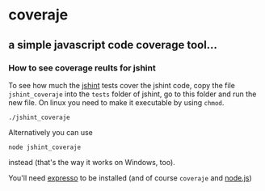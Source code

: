#  coveraje
## a simple javascript code coverage tool...

### How to see coverage reults for jshint

To see how much the [jshint](https://github.com/jshint/jshint) tests cover the jshint code, copy the file `jshint_coveraje` into the `tests` folder of jshint, go to this folder and run the new file.
On linux you need to make it executable by using `chmod`.

    ./jshint_coveraje

Alternatively you can use

    node jshint_coveraje

instead (that's the way it works on Windows, too).

You'll need [expresso](http://visionmedia.github.com/expresso/) to be installed (and of course `coveraje` and [node.js](https://github.com/joyent/node))

